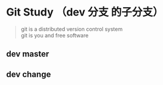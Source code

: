 # Git Study （dev 分支 的子分支）

> git is a distributed version control system  
git is you and free software

## dev master
## dev change
